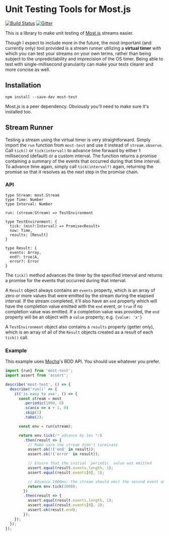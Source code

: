 # Unit Testing Tools for Most.js

[![Build Status](https://travis-ci.org/axefrog/most-test.svg?branch=master)](https://travis-ci.org/axefrog/most-test)
[![Gitter](https://badges.gitter.im/Join%20Chat.svg)](https://gitter.im/cujojs/most)

This is a library to make unit testing of [Most.js](https://github.com/cujojs/most) streams easier.

Though I expect to include more in the future, the most important (and currently only) tool provided is a stream runner utilizing a **virtual timer** with which you can test your streams on your own terms, rather than being subject to the unpredictability and imprecision of the OS timer. Being able to test with single-millisecond granularity can make your tests clearer and more concise as well.

## Installation

```
npm install --save-dev most-test
```

Most.js is a peer dependency. Obviously you'll need to make sure it's installed too.

## Stream Runner

Testing a stream using the virtual timer is very straightforward. Simply import the `run` function from `most-test` and use it instead of `stream.observe`. Call `tick()` or `tick(interval)` to advance time forward by either 1 millisecond (default) or a custom interval. The function returns a promise containing a summary of the events that occurred during that time interval. To advance time again, simply call `tick(interval?)` again, returning the promise so that it resolves as the next step in the promise chain.

### API

```
type Stream: most.Stream
type Time: Number
type Interval: Number

run: (stream:Stream) => TestEnvironment

type TestEnvironment: {
  tick: (min?:Interval) => Promise<Result>
  now: Time,
  results: [Result]
}

type Result: {
  events: Array,
  end?: true|A,
  error?: Error
}
```

The `tick()` method advances the timer by the specified interval and returns a promise for the events that occurred during that interval.

A `Result` object always contains an `events` property, which is an array of zero or more values that were emitted by the stream during the elapsed interval. If the stream completed, it'll also have an `end` property which will have the completion value emitted with the `end` event, or `true` if no completion value was emitted. If a completion value was provided, the `end` property will be an object with a `value` property; e.g. `{value: 'x'}`

A `TestEnvironment` object also contains a `results` property (getter only), which is an array of all of the `Result` objects created as a result of each `tick()` call.

### Example

This example uses [Mocha](https://mochajs.org/)'s BDD API. You should use whatever you prefer.

```js
import {run} from 'most-test';
import assert from 'assert';

describe('most-test', () => {
  describe('run()' => {
    it('is easy to use', () => {
      const stream = most
        .periodic(1000, 0)
        .scan(x => x + 1, 0)
        .skip(1)
        .take(2);

      const env = run(stream);

      return env.tick(/* advance by 1ms */)
        .then(result => {
          // Make sure the stream didn't terminate
          assert.ok(!('end' in result));
          assert.ok(!('error' in result));

          // Ensure that the initial `periodic` value was emitted
          assert.equal(result.events.length, 1);
          assert.equal(result.events[0], 1);

          // Advance 1000ms; the stream should emit the second event and complete
          return env.tick(1000);
        })
        .then(result => {
          assert.equal(result.events.length, 1);
          assert.equal(result.events[0], 2);
          assert.ok(result.end);
        });
    });
  });
});
```
